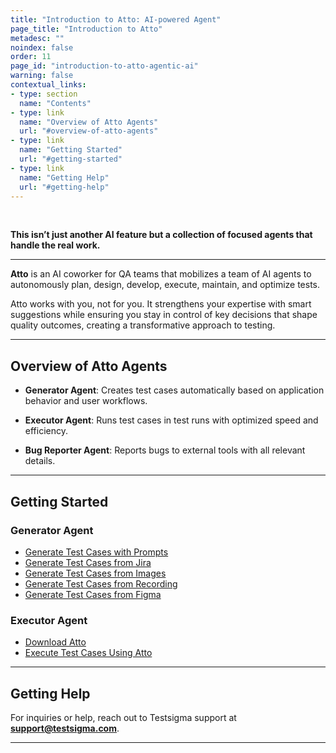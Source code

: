 ```yaml
---
title: "Introduction to Atto: AI-powered Agent"
page_title: "Introduction to Atto"
metadesc: ""
noindex: false
order: 11
page_id: "introduction-to-atto-agentic-ai"
warning: false
contextual_links:
- type: section
  name: "Contents"
- type: link
  name: "Overview of Atto Agents"
  url: "#overview-of-atto-agents"
- type: link
  name: "Getting Started"
  url: "#getting-started"
- type: link
  name: "Getting Help"
  url: "#getting-help"
---
```


<br>

**This isn’t just another AI feature but a collection of focused agents that handle the real work.**

---

**Atto** is an AI coworker for QA teams that mobilizes a team of AI agents to autonomously plan, design, develop, execute, maintain, and optimize tests.

Atto works with you, not for you. It strengthens your expertise with smart suggestions while ensuring you stay in control of key decisions that shape quality outcomes, creating a transformative approach to testing.

---

## **Overview of Atto Agents**

- **Generator Agent**: Creates test cases automatically based on application behavior and user workflows.

- **Executor Agent**: Runs test cases in test runs with optimized speed and efficiency.

- **Bug Reporter Agent**: Reports bugs to external tools with all relevant details.

---

## **Getting Started**

### **Generator Agent**
   - [Generate Test Cases with Prompts](https://testsigma.com/docs/test-management/atto/generator-agent/generate-tests-with-prompts/)
   - [Generate Test Cases from Jira](https://testsigma.com/docs/test-management/atto/generator-agent/generate-tests-from-jira/)
   - [Generate Test Cases from Images](https://testsigma.com/docs/test-management/atto/generator-agent/generate-tests-from-images/)
   - [Generate Test Cases from Recording](https://testsigma.com/docs/test-management/atto/generator-agent/generate-tests-from-recording/)
   - [Generate Test Cases from Figma](https://testsigma.com/docs/test-management/atto/generator-agent/generate-tests-from-figma/)
  
### **Executor Agent**
   - [Download Atto](https://testsigma.com/docs/test-management/executor-agent/download/)
   - [Execute Test Cases Using Atto](https://testsigma.com/docs/test-management/executor-agent/execute-test-runs/)

---

## **Getting Help**

For inquiries or help, reach out to Testsigma support at **support@testsigma.com**.

---